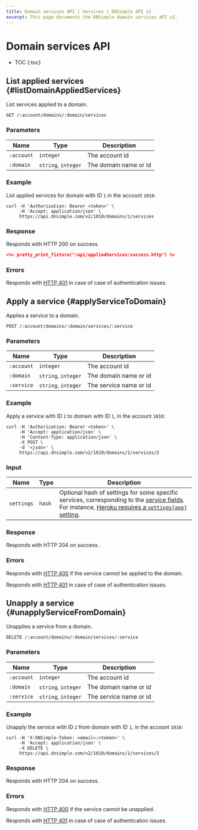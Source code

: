```yaml
---
title: Domain services API | Services | DNSimple API v2
excerpt: This page documents the DNSimple domain services API v2.
---
```


# Domain services API

* TOC
{:toc}


## List applied services {#listDomainAppliedServices}

List services applied to a domain.

~~~
GET /:account/domains/:domain/services
~~~

### Parameters

Name | Type | Description
-----|------|------------
`:account` | `integer` | The account id
`:domain` | `string`, `integer` | The domain name or id

### Example

List applied services for domain with ID `1` in the account `1010`:

    curl -H 'Authorization: Bearer <token>' \
         -H 'Accept: application/json' \
         https://api.dnsimple.com/v2/1010/domains/1/services

### Response

Responds with HTTP 200 on success.

~~~json
<%= pretty_print_fixture("/api/appliedServices/success.http") %>
~~~

### Errors

Responds with [HTTP 401](/v2/#unauthorized) in case of case of authentication issues.

## Apply a service {#applyServiceToDomain}

Applies a service to a domain.

~~~
POST /:account/domains/:domain/services/:service
~~~

### Parameters

Name | Type | Description
-----|------|------------
`:account` | `integer` | The account id
`:domain` | `string`, `integer` | The domain name or id
`:service` | `string`, `integer` | The service name or id

### Example

Apply a service with ID `2` to domain with ID `1`, in the account `1010`:

~~~
curl -H 'Authorization: Bearer <token>' \
     -H 'Accept: application/json' \
     -H 'Content-Type: application/json' \
     -X POST \
     -d '<json>' \
     https://api.dnsimple.com/v2/1010/domains/1/services/2
~~~

### Input

Name | Type | Description
-----|------|------------
`settings` | `hash` | Optional hash of settings for some specific services, corresponding to the [service fields](https://github.com/aetrion/dnsimple-services#fields). For instance, [Heroku requires a `settings[app]` setting](https://github.com/aetrion/dnsimple-services/blob/master/services/heroku/config.json#L8-L14).

### Response

Responds with HTTP 204 on success.

### Errors

Responds with [HTTP 400](/v2/#bad-request) if the service cannot be applied to the domain.

Responds with [HTTP 401](/v2/#unauthorized) in case of case of authentication issues.

## Unapply a service {#unapplyServiceFromDomain}

Unapplies a service from a domain.

~~~
DELETE /:account/domains/:domain/services/:service
~~~

### Parameters

Name | Type | Description
-----|------|------------
`:account` | `integer` | The account id
`:domain` | `string`, `integer` | The domain name or id
`:service` | `string`, `integer` | The service name or id

### Example

Unapply the service with ID `2` from domain with ID `1`, in the account `1010`:

~~~
curl -H 'X-DNSimple-Token: <email>:<token>' \
     -H 'Accept: application/json' \
     -X DELETE \
     https://api.dnsimple.com/v2/1010/domains/1/services/2
~~~

### Response

Responds with HTTP 204 on success.

### Errors

Responds with [HTTP 400](/v2/#bad-request) if the service cannot be unapplied.

Responds with [HTTP 401](/v2/#unauthorized) in case of case of authentication issues.